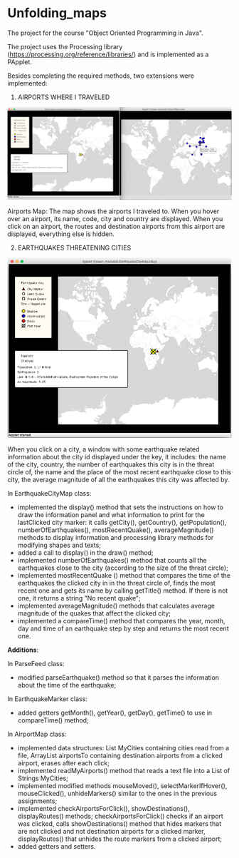 # Unfolding_maps




The project for the course "Object Oriented Programming in Java".

The project uses the Processing library (https://processing.org/reference/libraries/) and is implemented as a PApplet.

Besides completing the required methods, two extensions were implemented:

1.  AIRPORTS WHERE I TRAVELED

![Airports](airportmap.jpg)

Airports Map:
The map shows the airports I traveled to. When you hover over an airport, its name, code, city and country are displayed. When you click on an airport, the routes and destination airports from this airport are displayed, everything else is hidden.


2. EARTHQUAKES THREATENING CITIES


![Earthquakes](earthquakes.jpg)

When you click on a city, a window with some earthquake related information about the city id displayed under the key, it includes: the name of the city, country, the number of earthquakes this city is in the threat circle of, the name and the place of the most recent earthquake close to this city, the average magnitude of all the earthquakes this city was affected by.

In EarthquakeCityMap class:

* implemented the display() method that sets the instructions on how to draw the information panel and what information to print for the lastClicked city marker: it calls getCity(), getCountry(), getPopulation(), numberOfEarthquakes(), mostRecentQuake(), averageMagnitude() methods to display information and processing library methods for modifying shapes and texts;
* added a call to display() in the draw() method;
* implemented  numberOfEarthquakes() method that counts all the earthquakes close to the city (according to the size of the threat circle);
* implemented  mostRecentQuake () method that compares the time of the earthquakes the clicked city in in the threat circle of, finds the most recent one and gets its name by calling getTitle() method. If there is not one, it returns a string "No recent quake";
* implemented averageMagnitude()  methods that calculates average magnitude of the quakes that affect the clicked city;
* implemented a compareTime() method that compares the year, month, day and time of an earthquake step by step and returns the most recent one.


__Additions__:

In ParseFeed class:

* modified parseEarthquake() method so that it parses the information about the time of the earthquake;

In EarthquakeMarker class:

* added getters getMonth(), getYear(), getDay(), getTime() to use in compareTime() method;

In AirportMap class:

* implemented data structures: List <String> MyCities containing cities read from a file, ArrayList <Marker> airportsTo containing destination airports from a clicked airport, erases after each click;
* implemented readMyAirports() method that reads a text file into a List of Strings MyCities;
* implemented modified methods mouseMoved(), selectMarkerIfHover(), mouseClicked(), unhideMarkers() similar to the ones in the previous assignments; 
* implemented checkAirportsForClick(), showDestinations(), displayRoutes() methods;  checkAirportsForClick() checks if an airport was clicked, calls showDestinations() method that hides markers that are not clicked and not destination airports for a clicked marker, displayRoutes() that unhides the route markers from a clicked airport;
* added getters and setters.
